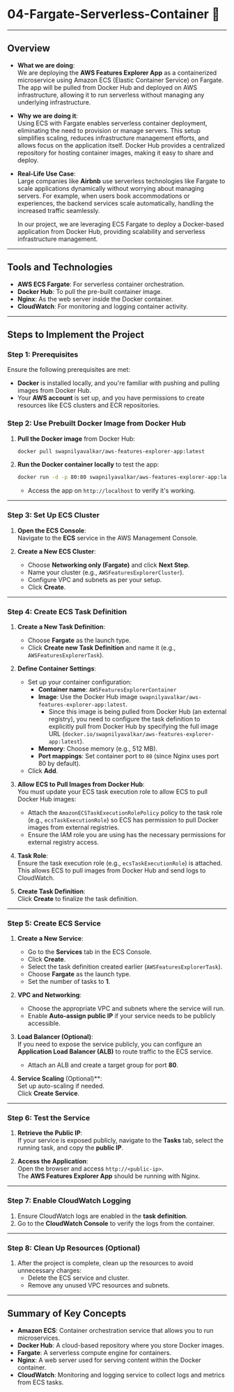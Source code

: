 # **04-Fargate-Serverless-Container 🚀**

---

## **Overview**

- **What we are doing**:  
   We are deploying the **AWS Features Explorer App** as a containerized microservice using Amazon ECS (Elastic Container Service) on Fargate. The app will be pulled from Docker Hub and deployed on AWS infrastructure, allowing it to run serverless without managing any underlying infrastructure.

- **Why we are doing it**:  
   Using ECS with Fargate enables serverless container deployment, eliminating the need to provision or manage servers. This setup simplifies scaling, reduces infrastructure management efforts, and allows focus on the application itself. Docker Hub provides a centralized repository for hosting container images, making it easy to share and deploy.

- **Real-Life Use Case**:  
   Large companies like **Airbnb** use serverless technologies like Fargate to scale applications dynamically without worrying about managing servers. For example, when users book accommodations or experiences, the backend services scale automatically, handling the increased traffic seamlessly.

   In our project, we are leveraging ECS Fargate to deploy a Docker-based application from Docker Hub, providing scalability and serverless infrastructure management.

---

## **Tools and Technologies**

- **AWS ECS Fargate**: For serverless container orchestration.
- **Docker Hub**: To pull the pre-built container image.
- **Nginx**: As the web server inside the Docker container.
- **CloudWatch**: For monitoring and logging container activity.

---

## **Steps to Implement the Project**

### **Step 1: Prerequisites**

Ensure the following prerequisites are met:
- **Docker** is installed locally, and you're familiar with pushing and pulling images from Docker Hub.
- Your **AWS account** is set up, and you have permissions to create resources like ECS clusters and ECR repositories.

### **Step 2: Use Prebuilt Docker Image from Docker Hub**

1. **Pull the Docker image** from Docker Hub:
   ```bash
   docker pull swapnilyavalkar/aws-features-explorer-app:latest
   ```

2. **Run the Docker container locally** to test the app:
   ```bash
   docker run -d -p 80:80 swapnilyavalkar/aws-features-explorer-app:latest
   ```
   - Access the app on `http://localhost` to verify it's working.

---

### **Step 3: Set Up ECS Cluster**

1. **Open the ECS Console**:  
   Navigate to the **ECS** service in the AWS Management Console.

2. **Create a New ECS Cluster**:  
   - Choose **Networking only (Fargate)** and click **Next Step**.
   - Name your cluster (e.g., `AWSFeaturesExplorerCluster`).
   - Configure VPC and subnets as per your setup.
   - Click **Create**.

---

### **Step 4: Create ECS Task Definition**

1. **Create a New Task Definition**:  
   - Choose **Fargate** as the launch type.  
   - Click **Create new Task Definition** and name it (e.g., `AWSFeaturesExplorerTask`).

2. **Define Container Settings**:  
   - Set up your container configuration:
     - **Container name**: `AWSFeaturesExplorerContainer`
     - **Image**: Use the Docker Hub image `swapnilyavalkar/aws-features-explorer-app:latest`.
       - Since this image is being pulled from Docker Hub (an external registry), you need to configure the task definition to explicitly pull from Docker Hub by specifying the full image URL (`docker.io/swapnilyavalkar/aws-features-explorer-app:latest`).
     - **Memory**: Choose memory (e.g., 512 MB).
     - **Port mappings**: Set container port to `80` (since Nginx uses port 80 by default).
   - Click **Add**.

3. **Allow ECS to Pull Images from Docker Hub**:  
   You must update your ECS task execution role to allow ECS to pull Docker Hub images:
   - Attach the `AmazonECSTaskExecutionRolePolicy` policy to the task role (e.g., `ecsTaskExecutionRole`) so ECS has permission to pull Docker images from external registries.
   - Ensure the IAM role you are using has the necessary permissions for external registry access.

4. **Task Role**:  
   Ensure the task execution role (e.g., `ecsTaskExecutionRole`) is attached. This allows ECS to pull images from Docker Hub and send logs to CloudWatch.

5. **Create Task Definition**:  
   Click **Create** to finalize the task definition.

---

### **Step 5: Create ECS Service**

1. **Create a New Service**:  
   - Go to the **Services** tab in the ECS Console.  
   - Click **Create**.
   - Select the task definition created earlier (`AWSFeaturesExplorerTask`).
   - Choose **Fargate** as the launch type.
   - Set the number of tasks to **1**.

2. **VPC and Networking**:  
   - Choose the appropriate VPC and subnets where the service will run.
   - Enable **Auto-assign public IP** if your service needs to be publicly accessible.

3. **Load Balancer (Optional)**:  
   If you need to expose the service publicly, you can configure an **Application Load Balancer (ALB)** to route traffic to the ECS service.  
   - Attach an ALB and create a target group for port **80**.

4. **Service Scaling** (Optional)**:  
   Set up auto-scaling if needed.  
   Click **Create Service**.

---

### **Step 6: Test the Service**

1. **Retrieve the Public IP**:  
   If your service is exposed publicly, navigate to the **Tasks** tab, select the running task, and copy the **public IP**.

2. **Access the Application**:  
   Open the browser and access `http://<public-ip>`.  
   The **AWS Features Explorer App** should be running with Nginx.

---

### **Step 7: Enable CloudWatch Logging**

1. Ensure CloudWatch logs are enabled in the **task definition**.
2. Go to the **CloudWatch Console** to verify the logs from the container.

---

### **Step 8: Clean Up Resources (Optional)**

1. After the project is complete, clean up the resources to avoid unnecessary charges:
   - Delete the ECS service and cluster.
   - Remove any unused VPC resources and subnets.

---

## **Summary of Key Concepts**

- **Amazon ECS**: Container orchestration service that allows you to run microservices.
- **Docker Hub**: A cloud-based repository where you store Docker images.
- **Fargate**: A serverless compute engine for containers.
- **Nginx**: A web server used for serving content within the Docker container.
- **CloudWatch**: Monitoring and logging service to collect logs and metrics from ECS tasks.